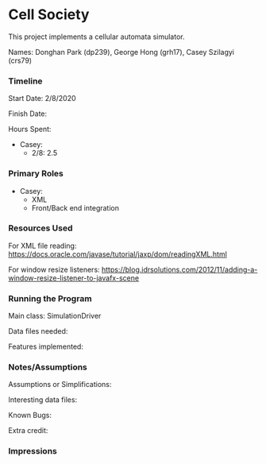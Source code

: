 Cell Society
====

This project implements a cellular automata simulator.

Names: Donghan Park (dp239), George Hong (grh17), Casey Szilagyi (crs79)

### Timeline

Start Date: 2/8/2020

Finish Date: 

Hours Spent:

- Casey:
    - 2/8: 2.5

### Primary Roles
- Casey:
    - XML
    - Front/Back end integration

### Resources Used

For XML file reading: https://docs.oracle.com/javase/tutorial/jaxp/dom/readingXML.html

For window resize listeners: https://blog.idrsolutions.com/2012/11/adding-a-window-resize-listener-to-javafx-scene

### Running the Program

Main class: SimulationDriver

Data files needed: 

Features implemented:



### Notes/Assumptions

Assumptions or Simplifications:

Interesting data files:

Known Bugs:

Extra credit:


### Impressions

